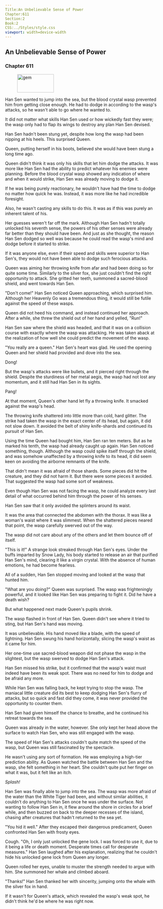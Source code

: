 ```yaml
---
Title:An Unbelievable Sense of Power 
Chapter:611 
Section:2 
Book:2 
CSS:../Styles/style.css 
viewport: width=device-width
---
```

  
## An Unbelievable Sense of Power
### Chapter 611
  
<figure>
	<img src="../Images/gem.gif" alt="gem" id="gem" width="120" height="60" />
</figure>
  

  
Han Sen wanted to jump into the sea, but the blood crystal wasp prevented him from getting close enough. He had to dodge in according to the wasp's attacks, so he wasn't able to go where he wanted to.

It did not matter what skills Han Sen used or how wickedly fast they were; the wasp only had to flap its wings to destroy any plan Han Sen devised.

Han Sen hadn't been stung yet, despite how long the wasp had been nipping at his heels. This surprised Queen.

Queen, putting herself in his boots, believed she would have been stung a long time ago.

Queen didn't think it was only his skills that let him dodge the attacks. It was more like Han Sen had the ability to predict whatever his enemies were planning. Before the blood crystal wasp showed any indication of where and when it would strike, Han Sen was already moving to dodge it.

If he was being purely reactionary, he wouldn't have had the time to dodge no matter how quick he was. Instead, it was more like he had incredible foresight.

Also, he wasn't casting any skills to do this. It was as if this was purely an inherent talent of his.

Her guesses weren't far off the mark. Although Han Sen hadn't totally unlocked his seventh sense, the powers of his other senses were already far better than they should have been. And just as she thought, the reason Han Sen dodged so well was because he could read the wasp's mind and dodge before it started to strike.

If it was anyone else, even if their speed and skills were superior to Han Sen's, they would not have been able to dodge such ferocious attacks.

Queen was aiming her throwing knife from afar and had been doing so for quite some time. Similarly to the silver fox, she just couldn't find the right opportunity to attack. She gritted her teeth, summoned a sacred-blood shield, and went towards Han Sen.

"Don't come!" Han Sen noticed Queen approaching, which surprised him. Although her Heavenly Go was a tremendous thing, it would still be futile against the speed of these wasps.

Queen did not heed his command, and instead continued her approach. After a while, she threw the shield out of her hand and yelled, "Run!"

Han Sen saw where the shield was headed, and that it was on a collision course with exactly where the wasp was attacking. He was taken aback at the realization of how well she could predict the movement of the wasp.

"You really are a queen." Han Sen's heart was glad. He used the opening Queen and her shield had provided and dove into the sea.

Dong!

But the wasp's attacks were like bullets, and it pierced right through the shield. Despite the sturdiness of her metal aegis, the wasp had not lost any momentum, and it still had Han Sen in its sights.

Pang!

At that moment, Queen's other hand let fly a throwing knife. It smacked against the wasp's head.

The throwing knife shattered into little more than cold, hard glitter. The strike had taken the wasp in the exact center of its head, but again, it did not slow down. It avoided the belt of shiny knife-shards and continued its pursuit of Han Sen.

Using the time Queen had bought him, Han Sen ran ten meters. But as he marked his tenth, the wasp had already caught up again. Han Sen noticed something, though. Although the wasp could spike itself through the shield, and was somehow unaffected by a throwing knife to its head, it did seem keen on avoiding the airborne remnants of the knife.

That didn't mean it was afraid of those shards. Some pieces did hit the creature, and they did not harm it. But there were some pieces it avoided. That suggested the wasp had some sort of weakness.

Even though Han Sen was not facing the wasp, he could analyze every last detail of what occurred behind him through the power of his senses.

Han Sen saw that it only avoided the splinters around its waist.

It was the area that connected the abdomen with the thorax. It was like a woman's waist where it was slimmest. When the shattered pieces neared that point, the wasp carefully swerved out of the way.

The wasp did not care about any of the others and let them bounce off of itself.

"This is it!" A strange look streaked through Han Sen's eyes. Under the buffs imparted by Snow Lady, his body started to release an air that purified Han Sen's mind, clearing it like a virgin crystal. With the absence of human emotions, he had become fearless.

All of a sudden, Han Sen stopped moving and looked at the wasp that hunted him.

"What are you doing?" Queen was surprised. The wasp was frighteningly powerful, and it looked like Han Sen was preparing to fight it. Did he have a death wish?

But what happened next made Queen's pupils shrink.

The wasp flashed in front of Han Sen. Queen didn't see where it tried to sting, but Han Sen's hand was moving.

It was unbelievable. His hand moved like a blade, with the speed of lightning. Han Sen swung his hand horizontally, slicing the wasp's waist as it came for him.

Her one-time use sacred-blood weapon did not phase the wasp in the slightest, but the wasp swerved to dodge Han Sen's attack.

Han Sen missed his strike, but it confirmed that the wasp's waist must indeed have been its weak spot. There was no need for him to dodge and be afraid any more.

While Han Sen was falling back, he kept trying to stop the wasp. The maniacal little creature did its best to keep dodging Han Sen's flurry of attacks, but so quick and fast did they come, it was never provided the opportunity to counter them.

Han Sen had given himself the chance to breathe, and he continued his retreat towards the sea.

Queen was already in the water, however. She only kept her head above the surface to watch Han Sen, who was still engaged with the wasp.

The speed of Han Sen's attacks couldn't quite match the speed of the wasp, but Queen was still fascinated by the spectacle.

He wasn't using any sort of formation. He was employing a high-tier prediction ability. As Queen watched the battle between Han Sen and the wasp, she felt something in her heart. She couldn't quite put her finger on what it was, but it felt like an itch.

*Splash!*

Han Sen was finally able to jump into the sea. The wasp was more afraid of the water than the White Tiger had been, and without similar abilities, it couldn't do anything to Han Sen once he was under the surface. Not wanting to follow Han Sen in, it flew around the shore in circles for a brief while, and then buzzed on back to the deeper recesses of the island, chasing after creatures that hadn't returned to the sea yet.

"You hid it well." After they escaped their dangerous predicament, Queen confronted Han Sen with frosty eyes.

Cough. "Oh, I only just unlocked the gene lock. I was forced to use it, due to it being a life or death moment. Desperate times call for desperate measures." Han Sen laughed after his explanation, realizing that he couldn't hide his unlocked gene lock from Queen any longer.

Queen rolled her eyes, unable to muster the strength needed to argue with him. She summoned her whale and climbed aboard.

"Thanks!" Han Sen thanked her with sincerity, jumping onto the whale with the silver fox in hand.

If it wasn't for Queen's attack, which revealed the wasp's weak spot, he didn't think he'd be where he was right now.